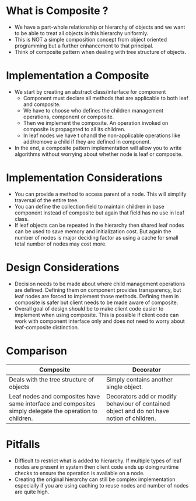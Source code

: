 # What is Composite ?

* We have a part-whole relationship or hierarchy of objects and we want to be able to treat all objects in this hierarchy uniformly.
* This is NOT a simple composition concept from object oriented programming but a further enhancement to that principal.
* Think of composite pattern when dealing with tree structure of objects.

# Implementation a Composite

* We start by creating an abstract class/interface for component
    * Component must declare all methods that are applicable to both leaf and composite.
    * We have to choose who defines the children management operations, component or composite.
    * Then we implement the composite. An operation invoked on composite is propagated to all its children.
    * In leaf nodes we have t ohandl the non-applicable operations like add/remove a child if they are defined in component.
* In the end, a composite pattern implementation will allow you to write algorithms without worrying about whether node is leaf or composite.

# Implementation Considerations

* You can provide a method to access parent of a node. This will simplify traversal of the entire tree.
* You can define the collection field to maintain children in base component instead of composite but again that field has no use in leaf class.
* If leaf objects can be repeated in the hierarchy then shared leaf nodes can be used to save memory and initialization cost.
But again the number of nodes is major deciding factor as using a cache for small total number of nodes may cost more.

# Design Considerations

* Decision needs to be made about where child management operations are defined. Defining them on component provides transparency, 
but leaf nodes are forced to implement those methods. Defining them in composite is safer but client needs to be made aware of composite.
* Overall goal of design should be to make client code easier to implement when using composite. This is possible if 
client code can work with component interface only and does not need to worry about leaf-composite distinction.

# Comparison 

Composite | Decorator
------------- | -------------
Deals with the tree structure of objects | Simply contains another single object.
Leaf nodes and composites have same interface and composites simply delegate the operation to children. | Decorators add or modify behaviour of contained object and do not have notion of children.

# Pitfalls

* Difficult to restrict what is added to hierarchy. If multiple types of leaf nodes are present in system  then client code ends up doing runtime checks to ensure the operation is available on a node.
* Creating the original hierarchy can still be complex implementation especially if you are using caching to reuse nodes and number of nodes are quite high.